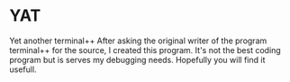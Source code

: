 # YAT
Yet another terminal++
After asking the original writer of the program terminal++ for the source, I created this program.
It's not the best coding program but is serves my debugging needs.
Hopefully you will find it usefull.

